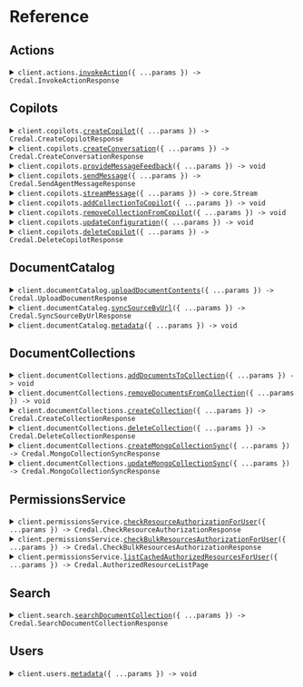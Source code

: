 # Reference

## Actions

<details><summary><code>client.actions.<a href="/src/api/resources/actions/client/Client.ts">invokeAction</a>({ ...params }) -> Credal.InvokeActionResponse</code></summary>
<dl>
<dd>

#### 📝 Description

<dl>
<dd>

<dl>
<dd>

Invoke an action, asking for human confirmation if necessary

</dd>
</dl>
</dd>
</dl>

#### 🔌 Usage

<dl>
<dd>

<dl>
<dd>

```typescript
await client.actions.invokeAction({
    actionId: "2b5cf2b8-3df3-11ef-9a96-332d4470d189",
    actionInputs: {
        textToAppend: "If you need more help, please contact your direct manager.",
    },
    userEmail: "ben@credal.ai",
    requireHumanConfirmation: true,
    humanConfirmationChannel: {
        type: "slackThread",
        channelId: "ABC123",
        threadTimestamp: "123456789",
    },
    justification: "The user directly asked to update the Relocations Confluence document with this text.",
    auditLogId: "3df3f2b8-3df3-11ef-9a96-332d447011ef",
});
```

</dd>
</dl>
</dd>
</dl>

#### ⚙️ Parameters

<dl>
<dd>

<dl>
<dd>

**request:** `Credal.InvokeActionRequest`

</dd>
</dl>

<dl>
<dd>

**requestOptions:** `Actions.RequestOptions`

</dd>
</dl>
</dd>
</dl>

</dd>
</dl>
</details>

## Copilots

<details><summary><code>client.copilots.<a href="/src/api/resources/copilots/client/Client.ts">createCopilot</a>({ ...params }) -> Credal.CreateCopilotResponse</code></summary>
<dl>
<dd>

#### 📝 Description

<dl>
<dd>

<dl>
<dd>

Create a new copilot. The API key used will be added to the copilot for future Requests

</dd>
</dl>
</dd>
</dl>

#### 🔌 Usage

<dl>
<dd>

<dl>
<dd>

```typescript
await client.copilots.createCopilot({
    name: "Customer Copilot",
    description: "This copilot is used to answer customer requests based on internal documentation.",
    collaborators: [
        {
            email: "test@gmail.com",
            role: "editor",
        },
    ],
});
```

</dd>
</dl>
</dd>
</dl>

#### ⚙️ Parameters

<dl>
<dd>

<dl>
<dd>

**request:** `Credal.CreateCopilotRequest`

</dd>
</dl>

<dl>
<dd>

**requestOptions:** `Copilots.RequestOptions`

</dd>
</dl>
</dd>
</dl>

</dd>
</dl>
</details>

<details><summary><code>client.copilots.<a href="/src/api/resources/copilots/client/Client.ts">createConversation</a>({ ...params }) -> Credal.CreateConversationResponse</code></summary>
<dl>
<dd>

#### 📝 Description

<dl>
<dd>

<dl>
<dd>

OPTIONAL. Create a new conversation with the Copilot. The conversation ID can be used in the `sendMessage` endpoint. The `sendMessage` endpoint automatically creates new conversations upon first request, but calling this endpoint can simplify certain use cases where it is helpful for the application to have the conversation ID before the first message is sent.

</dd>
</dl>
</dd>
</dl>

#### 🔌 Usage

<dl>
<dd>

<dl>
<dd>

```typescript
await client.copilots.createConversation({
    agentId: "82e4b12a-6990-45d4-8ebd-85c00e030c24",
    userEmail: "ravin@credal.ai",
});
```

</dd>
</dl>
</dd>
</dl>

#### ⚙️ Parameters

<dl>
<dd>

<dl>
<dd>

**request:** `Credal.CreateConversationRequest`

</dd>
</dl>

<dl>
<dd>

**requestOptions:** `Copilots.RequestOptions`

</dd>
</dl>
</dd>
</dl>

</dd>
</dl>
</details>

<details><summary><code>client.copilots.<a href="/src/api/resources/copilots/client/Client.ts">provideMessageFeedback</a>({ ...params }) -> void</code></summary>
<dl>
<dd>

#### 🔌 Usage

<dl>
<dd>

<dl>
<dd>

```typescript
await client.copilots.provideMessageFeedback({
    userEmail: "ravin@credal.ai",
    messageId: "dd721cd8-4bf2-4b94-9869-258df3dab9dc",
    agentId: "82e4b12a-6990-45d4-8ebd-85c00e030c24",
    messageFeedback: {
        feedback: "NEGATIVE",
        suggestedAnswer: "Yes, Credal is SOC 2 compliant.",
    },
});
```

</dd>
</dl>
</dd>
</dl>

#### ⚙️ Parameters

<dl>
<dd>

<dl>
<dd>

**request:** `Credal.ProvideMessageFeedbackRequest`

</dd>
</dl>

<dl>
<dd>

**requestOptions:** `Copilots.RequestOptions`

</dd>
</dl>
</dd>
</dl>

</dd>
</dl>
</details>

<details><summary><code>client.copilots.<a href="/src/api/resources/copilots/client/Client.ts">sendMessage</a>({ ...params }) -> Credal.SendAgentMessageResponse</code></summary>
<dl>
<dd>

#### 🔌 Usage

<dl>
<dd>

<dl>
<dd>

```typescript
await client.copilots.sendMessage({
    agentId: "82e4b12a-6990-45d4-8ebd-85c00e030c24",
    message: "Is Credal SOC 2 compliant?",
    userEmail: "ravin@credal.ai",
    inputVariables: [
        {
            name: "input1",
            ids: ["82e4b12a-6990-45d4-8ebd-85c00e030c24"],
        },
        {
            name: "input2",
            ids: ["82e4b12a-6990-45d4-8ebd-85c00e030c25", "82e4b12a-6990-45d4-8ebd-85c00e030c26"],
        },
    ],
});
```

</dd>
</dl>
</dd>
</dl>

#### ⚙️ Parameters

<dl>
<dd>

<dl>
<dd>

**request:** `Credal.SendMessageRequest`

</dd>
</dl>

<dl>
<dd>

**requestOptions:** `Copilots.RequestOptions`

</dd>
</dl>
</dd>
</dl>

</dd>
</dl>
</details>

<details><summary><code>client.copilots.<a href="/src/api/resources/copilots/client/Client.ts">streamMessage</a>({ ...params }) -> core.Stream<Credal.StreamingChunk></code></summary>
<dl>
<dd>

#### 📝 Description

<dl>
<dd>

<dl>
<dd>

This endpoint allows you to send a message to a specific copilot and get the response back as a streamed set of Server-Sent Events.

</dd>
</dl>
</dd>
</dl>

#### 🔌 Usage

<dl>
<dd>

<dl>
<dd>

```typescript
const response = await client.copilots.streamMessage({
    copilotId: "82e4b12a-6990-45d4-8ebd-85c00e030c24",
    message: "Is Credal SOC 2 compliant?",
    email: "ravin@credal.ai",
    inputVariables: [
        {
            name: "input1",
            ids: ["82e4b12a-6990-45d4-8ebd-85c00e030c24"],
        },
        {
            name: "input2",
            ids: ["82e4b12a-6990-45d4-8ebd-85c00e030c25", "82e4b12a-6990-45d4-8ebd-85c00e030c26"],
        },
    ],
});
for await (const item of response) {
    console.log(item);
}
```

</dd>
</dl>
</dd>
</dl>

#### ⚙️ Parameters

<dl>
<dd>

<dl>
<dd>

**request:** `Credal.StreamMessageRequest`

</dd>
</dl>

<dl>
<dd>

**requestOptions:** `Copilots.RequestOptions`

</dd>
</dl>
</dd>
</dl>

</dd>
</dl>
</details>

<details><summary><code>client.copilots.<a href="/src/api/resources/copilots/client/Client.ts">addCollectionToCopilot</a>({ ...params }) -> void</code></summary>
<dl>
<dd>

#### 📝 Description

<dl>
<dd>

<dl>
<dd>

Link a collection with a copilot. The API Key used must be added to both the collection and the copilot beforehand.

</dd>
</dl>
</dd>
</dl>

#### 🔌 Usage

<dl>
<dd>

<dl>
<dd>

```typescript
await client.copilots.addCollectionToCopilot({
    copilotId: "82e4b12a-6990-45d4-8ebd-85c00e030c24",
    collectionId: "def1055f-83c5-43d6-b558-f7a38e7b299e",
});
```

</dd>
</dl>
</dd>
</dl>

#### ⚙️ Parameters

<dl>
<dd>

<dl>
<dd>

**request:** `Credal.AddCollectionToCopilotRequest`

</dd>
</dl>

<dl>
<dd>

**requestOptions:** `Copilots.RequestOptions`

</dd>
</dl>
</dd>
</dl>

</dd>
</dl>
</details>

<details><summary><code>client.copilots.<a href="/src/api/resources/copilots/client/Client.ts">removeCollectionFromCopilot</a>({ ...params }) -> void</code></summary>
<dl>
<dd>

#### 📝 Description

<dl>
<dd>

<dl>
<dd>

Unlink a collection with a copilot. The API Key used must be added to both the collection and the copilot beforehand.

</dd>
</dl>
</dd>
</dl>

#### 🔌 Usage

<dl>
<dd>

<dl>
<dd>

```typescript
await client.copilots.removeCollectionFromCopilot({
    copilotId: "82e4b12a-6990-45d4-8ebd-85c00e030c24",
    collectionId: "def1055f-83c5-43d6-b558-f7a38e7b299e",
});
```

</dd>
</dl>
</dd>
</dl>

#### ⚙️ Parameters

<dl>
<dd>

<dl>
<dd>

**request:** `Credal.RemoveCollectionFromCopilotRequest`

</dd>
</dl>

<dl>
<dd>

**requestOptions:** `Copilots.RequestOptions`

</dd>
</dl>
</dd>
</dl>

</dd>
</dl>
</details>

<details><summary><code>client.copilots.<a href="/src/api/resources/copilots/client/Client.ts">updateConfiguration</a>({ ...params }) -> void</code></summary>
<dl>
<dd>

#### 📝 Description

<dl>
<dd>

<dl>
<dd>

Update the configuration for a copilot

</dd>
</dl>
</dd>
</dl>

#### 🔌 Usage

<dl>
<dd>

<dl>
<dd>

```typescript
await client.copilots.updateConfiguration({
    copilotId: "82e4b12a-6990-45d4-8ebd-85c00e030c24",
    configuration: {
        name: "Customer Copilot",
        description: "This copilot is used to answer customer requests based on internal documentation.",
        prompt: "You are a polite, helpful assistant used to answer customer requests.",
        aiEndpointConfiguration: {
            baseUrl: "https://api.openai.com/v1/",
            apiKey: "<YOUR_API_KEY_HERE>",
        },
    },
});
```

</dd>
</dl>
</dd>
</dl>

#### ⚙️ Parameters

<dl>
<dd>

<dl>
<dd>

**request:** `Credal.UpdateConfigurationRequest`

</dd>
</dl>

<dl>
<dd>

**requestOptions:** `Copilots.RequestOptions`

</dd>
</dl>
</dd>
</dl>

</dd>
</dl>
</details>

<details><summary><code>client.copilots.<a href="/src/api/resources/copilots/client/Client.ts">deleteCopilot</a>({ ...params }) -> Credal.DeleteCopilotResponse</code></summary>
<dl>
<dd>

#### 🔌 Usage

<dl>
<dd>

<dl>
<dd>

```typescript
await client.copilots.deleteCopilot({
    id: "ac20e6ba-0bae-11ef-b25a-efca73df4c3a",
});
```

</dd>
</dl>
</dd>
</dl>

#### ⚙️ Parameters

<dl>
<dd>

<dl>
<dd>

**request:** `Credal.DeleteCopilotRequest`

</dd>
</dl>

<dl>
<dd>

**requestOptions:** `Copilots.RequestOptions`

</dd>
</dl>
</dd>
</dl>

</dd>
</dl>
</details>

## DocumentCatalog

<details><summary><code>client.documentCatalog.<a href="/src/api/resources/documentCatalog/client/Client.ts">uploadDocumentContents</a>({ ...params }) -> Credal.UploadDocumentResponse</code></summary>
<dl>
<dd>

#### 🔌 Usage

<dl>
<dd>

<dl>
<dd>

```typescript
await client.documentCatalog.uploadDocumentContents({
    documentName: "My Document",
    documentContents:
        "Lorem ipsum dolor sit amet, consectetur adipiscing elit, sed do eiusmod tempor incididunt ut labore et dolore magna aliqua. Ut enim ad minim veniam, quis nostrud exercitation ullamco laboris nisi ut aliquip ex ea commodo consequat. Duis aute irure dolor in reprehenderit in voluptate velit esse cillum dolore eu fugiat nulla pariatur. Excepteur sint occaecat cupidatat non proident, sunt in culpa qui officia deserunt mollit anim id est laborum.",
    documentExternalId: "73eead26-d124-4940-b329-5f068a0a8db9",
    allowedUsersEmailAddresses: ["jack@credal.ai", "ravin@credal.ai"],
    uploadAsUserEmail: "jack@credal.ai",
});
```

</dd>
</dl>
</dd>
</dl>

#### ⚙️ Parameters

<dl>
<dd>

<dl>
<dd>

**request:** `Credal.UploadDocumentContentsRequest`

</dd>
</dl>

<dl>
<dd>

**requestOptions:** `DocumentCatalog.RequestOptions`

</dd>
</dl>
</dd>
</dl>

</dd>
</dl>
</details>

<details><summary><code>client.documentCatalog.<a href="/src/api/resources/documentCatalog/client/Client.ts">syncSourceByUrl</a>({ ...params }) -> Credal.SyncSourceByUrlResponse</code></summary>
<dl>
<dd>

#### 📝 Description

<dl>
<dd>

<dl>
<dd>

Sync a document from a source URL. Does not support recursive web search. Reach out to a Credal representative for access.

</dd>
</dl>
</dd>
</dl>

#### 🔌 Usage

<dl>
<dd>

<dl>
<dd>

```typescript
await client.documentCatalog.syncSourceByUrl({
    sourceUrl: "https://drive.google.com/file/d/123456/view",
    uploadAsUserEmail: "ria@credal.ai",
});
```

</dd>
</dl>
</dd>
</dl>

#### ⚙️ Parameters

<dl>
<dd>

<dl>
<dd>

**request:** `Credal.SyncSourceByUrlRequest`

</dd>
</dl>

<dl>
<dd>

**requestOptions:** `DocumentCatalog.RequestOptions`

</dd>
</dl>
</dd>
</dl>

</dd>
</dl>
</details>

<details><summary><code>client.documentCatalog.<a href="/src/api/resources/documentCatalog/client/Client.ts">metadata</a>({ ...params }) -> void</code></summary>
<dl>
<dd>

#### 📝 Description

<dl>
<dd>

<dl>
<dd>

Bulk patch metadata for documents, synced natively by Credal or manual API uploads

</dd>
</dl>
</dd>
</dl>

#### 🔌 Usage

<dl>
<dd>

<dl>
<dd>

```typescript
await client.documentCatalog.metadata({
    sources: [
        {
            metadata: {
                Department: "HR",
                Country: "United States",
            },
            resourceIdentifier: {
                type: "external-resource-id",
                externalResourceId: "170NrBm0Do7gdzvr54UvyslPVWkQFOA0lgNycFmdZJQr",
                resourceType: "GOOGLE_DRIVE_ITEM",
            },
        },
        {
            metadata: {
                Department: "Sales",
                Vertical: "Healthcare",
            },
            resourceIdentifier: {
                type: "external-resource-id",
                externalResourceId: "123456",
                resourceType: "ZENDESK_TICKET",
            },
        },
    ],
    uploadAsUserEmail: "ben@credal.ai",
});
```

</dd>
</dl>
</dd>
</dl>

#### ⚙️ Parameters

<dl>
<dd>

<dl>
<dd>

**request:** `Credal.DocumentMetadataPatchRequest`

</dd>
</dl>

<dl>
<dd>

**requestOptions:** `DocumentCatalog.RequestOptions`

</dd>
</dl>
</dd>
</dl>

</dd>
</dl>
</details>

## DocumentCollections

<details><summary><code>client.documentCollections.<a href="/src/api/resources/documentCollections/client/Client.ts">addDocumentsToCollection</a>({ ...params }) -> void</code></summary>
<dl>
<dd>

#### 📝 Description

<dl>
<dd>

<dl>
<dd>

Add documents to a document collection. Note that the documents must already exist in the document catalog to use this endpoint. If you want to upload a new document to a collection, use the `uploadDocumentContents` endpoint.

</dd>
</dl>
</dd>
</dl>

#### 🔌 Usage

<dl>
<dd>

<dl>
<dd>

```typescript
await client.documentCollections.addDocumentsToCollection({
    collectionId: "82e4b12a-6990-45d4-8ebd-85c00e030c24",
    resourceIdentifiers: [
        {
            type: "external-resource-id",
            externalResourceId: "170NrBm0Do7gdzvr54UvyslPVWkQFOA0lgNycFmdZJQr",
            resourceType: "GOOGLE_DRIVE_ITEM",
        },
        {
            type: "external-resource-id",
            externalResourceId: "398KAHdfkjsdf09r54UvyslPVWkQFOA0lOiu34in923",
            resourceType: "GOOGLE_DRIVE_ITEM",
        },
    ],
});
```

</dd>
</dl>
</dd>
</dl>

#### ⚙️ Parameters

<dl>
<dd>

<dl>
<dd>

**request:** `Credal.AddDocumentsToCollectionRequest`

</dd>
</dl>

<dl>
<dd>

**requestOptions:** `DocumentCollections.RequestOptions`

</dd>
</dl>
</dd>
</dl>

</dd>
</dl>
</details>

<details><summary><code>client.documentCollections.<a href="/src/api/resources/documentCollections/client/Client.ts">removeDocumentsFromCollection</a>({ ...params }) -> void</code></summary>
<dl>
<dd>

#### 📝 Description

<dl>
<dd>

<dl>
<dd>

Remove documents from a collection

</dd>
</dl>
</dd>
</dl>

#### 🔌 Usage

<dl>
<dd>

<dl>
<dd>

```typescript
await client.documentCollections.removeDocumentsFromCollection({
    collectionId: "82e4b12a-6990-45d4-8ebd-85c00e030c24",
    resourceIdentifiers: [
        {
            type: "external-resource-id",
            externalResourceId: "170NrBm0Do7gdzvr54UvyslPVWkQFOA0lgNycFmdZJQr",
            resourceType: "GOOGLE_DRIVE_ITEM",
        },
        {
            type: "external-resource-id",
            externalResourceId: "398KAHdfkjsdf09r54UvyslPVWkQFOA0lOiu34in923",
            resourceType: "GOOGLE_DRIVE_ITEM",
        },
    ],
});
```

</dd>
</dl>
</dd>
</dl>

#### ⚙️ Parameters

<dl>
<dd>

<dl>
<dd>

**request:** `Credal.RemoveDocumentsFromCollectionRequest`

</dd>
</dl>

<dl>
<dd>

**requestOptions:** `DocumentCollections.RequestOptions`

</dd>
</dl>
</dd>
</dl>

</dd>
</dl>
</details>

<details><summary><code>client.documentCollections.<a href="/src/api/resources/documentCollections/client/Client.ts">createCollection</a>({ ...params }) -> Credal.CreateCollectionResponse</code></summary>
<dl>
<dd>

#### 📝 Description

<dl>
<dd>

<dl>
<dd>

Create a new copilot. The API key used will be added to the copilot for future Requests

</dd>
</dl>
</dd>
</dl>

#### 🔌 Usage

<dl>
<dd>

<dl>
<dd>

```typescript
await client.documentCollections.createCollection({
    name: "Customer Collection",
    description: "This collection is used to answer customer requests based on internal documentation.",
    collaborators: [
        {
            email: "test@gmail.com",
            role: "editor",
        },
    ],
});
```

</dd>
</dl>
</dd>
</dl>

#### ⚙️ Parameters

<dl>
<dd>

<dl>
<dd>

**request:** `Credal.CreateCollectionRequest`

</dd>
</dl>

<dl>
<dd>

**requestOptions:** `DocumentCollections.RequestOptions`

</dd>
</dl>
</dd>
</dl>

</dd>
</dl>
</details>

<details><summary><code>client.documentCollections.<a href="/src/api/resources/documentCollections/client/Client.ts">deleteCollection</a>({ ...params }) -> Credal.DeleteCollectionResponse</code></summary>
<dl>
<dd>

#### 📝 Description

<dl>
<dd>

<dl>
<dd>

Delete the collection.

</dd>
</dl>
</dd>
</dl>

#### 🔌 Usage

<dl>
<dd>

<dl>
<dd>

```typescript
await client.documentCollections.deleteCollection({
    collectionId: "ac20e6ba-0bae-11ef-b25a-efca73df4c3a",
});
```

</dd>
</dl>
</dd>
</dl>

#### ⚙️ Parameters

<dl>
<dd>

<dl>
<dd>

**request:** `Credal.DeleteCollectionRequest`

</dd>
</dl>

<dl>
<dd>

**requestOptions:** `DocumentCollections.RequestOptions`

</dd>
</dl>
</dd>
</dl>

</dd>
</dl>
</details>

<details><summary><code>client.documentCollections.<a href="/src/api/resources/documentCollections/client/Client.ts">createMongoCollectionSync</a>({ ...params }) -> Credal.MongoCollectionSyncResponse</code></summary>
<dl>
<dd>

#### 📝 Description

<dl>
<dd>

<dl>
<dd>

Credal lets you easily sync your MongoDB data for use in Collections and Copilots. Create a new sync from a MongoDB collection to a Credal collection.

</dd>
</dl>
</dd>
</dl>

#### 🔌 Usage

<dl>
<dd>

<dl>
<dd>

```typescript
await client.documentCollections.createMongoCollectionSync({
    mongoUri: "mongodb+srv://cluster0.hzwklqn.mongodb.net/Cluster0?retryWrites=true&w=majority",
    collectionId: "ac20e6ba-0bae-11ef-b25a-efca73df4c3a",
    config: {
        syncName: "My sales transcripts",
        collectionName: "myCollection",
        filterExpression: {
            status: {
                $ne: "disabled",
            },
        },
        sourceFields: {
            body: "body",
            sourceName: "meetingName",
            sourceSystemUpdated: "transcriptDatetime",
            sourceUrl: "link",
        },
    },
});
```

</dd>
</dl>
</dd>
</dl>

#### ⚙️ Parameters

<dl>
<dd>

<dl>
<dd>

**request:** `Credal.CreateMongoCollectionSyncRequest`

</dd>
</dl>

<dl>
<dd>

**requestOptions:** `DocumentCollections.RequestOptions`

</dd>
</dl>
</dd>
</dl>

</dd>
</dl>
</details>

<details><summary><code>client.documentCollections.<a href="/src/api/resources/documentCollections/client/Client.ts">updateMongoCollectionSync</a>({ ...params }) -> Credal.MongoCollectionSyncResponse</code></summary>
<dl>
<dd>

#### 📝 Description

<dl>
<dd>

<dl>
<dd>

Credal lets you easily sync your MongoDB data for use in Collections and Copilots. Update an existing sync from a MongoDB collection to a Credal collection via the `mongoCredentialId`, to disambiguate between multiple potential syncs to a given collection.

</dd>
</dl>
</dd>
</dl>

#### 🔌 Usage

<dl>
<dd>

<dl>
<dd>

```typescript
await client.documentCollections.updateMongoCollectionSync({
    mongoUri: "mongodb+srv://cluster0.hzwklqn.mongodb.net/Cluster0?retryWrites=true&w=majority",
    mongoCredentialId: "5988ed76-6ee1-11ef-97dd-1fca54b7c4bc",
    config: {
        syncName: "My recent summarized sales transcripts",
        collectionName: "myCollection",
        filterExpression: {
            transcriptDatetime: {
                $gt: "2023-01-01T00:00:00.000Z",
            },
        },
        sourceFields: {
            body: "transcriptSummary",
            sourceName: "meetingName",
            sourceSystemUpdated: "transcriptDatetime",
            sourceUrl: "link",
        },
    },
});
```

</dd>
</dl>
</dd>
</dl>

#### ⚙️ Parameters

<dl>
<dd>

<dl>
<dd>

**request:** `Credal.UpdateMongoCollectionSyncRequest`

</dd>
</dl>

<dl>
<dd>

**requestOptions:** `DocumentCollections.RequestOptions`

</dd>
</dl>
</dd>
</dl>

</dd>
</dl>
</details>

## PermissionsService

<details><summary><code>client.permissionsService.<a href="/src/api/resources/permissionsService/client/Client.ts">checkResourceAuthorizationForUser</a>({ ...params }) -> Credal.CheckResourceAuthorizationResponse</code></summary>
<dl>
<dd>

#### 📝 Description

<dl>
<dd>

<dl>
<dd>

Admin endpoint to check whether the specified user is authorized to read the specified resource.

</dd>
</dl>
</dd>
</dl>

#### 🔌 Usage

<dl>
<dd>

<dl>
<dd>

```typescript
await client.permissionsService.checkResourceAuthorizationForUser({
    resourceIdentifier: {
        type: "external-resource-id",
        externalResourceId: "170NrBm0Do7gdzvr54UvyslPVWkQFOA0lgNycFmdZJQr",
        resourceType: "GOOGLE_DRIVE_ITEM",
    },
    userEmail: "john.smith@foo.com",
});
```

</dd>
</dl>
</dd>
</dl>

#### ⚙️ Parameters

<dl>
<dd>

<dl>
<dd>

**request:** `Credal.CheckResourceAuthorizationForUserRequest`

</dd>
</dl>

<dl>
<dd>

**requestOptions:** `PermissionsService.RequestOptions`

</dd>
</dl>
</dd>
</dl>

</dd>
</dl>
</details>

<details><summary><code>client.permissionsService.<a href="/src/api/resources/permissionsService/client/Client.ts">checkBulkResourcesAuthorizationForUser</a>({ ...params }) -> Credal.CheckBulkResourcesAuthorizationResponse</code></summary>
<dl>
<dd>

#### 📝 Description

<dl>
<dd>

<dl>
<dd>

Admin endpoint to check whether the specified user is authorized to read the specified set of resources.

</dd>
</dl>
</dd>
</dl>

#### 🔌 Usage

<dl>
<dd>

<dl>
<dd>

```typescript
await client.permissionsService.checkBulkResourcesAuthorizationForUser({
    resourceIdentifiers: [
        {
            type: "url",
            url: "https://docs.google.com/document/d/170NrBm0Do7gdzvr54UvyslPVWkQFOA0lgNycFmdZJQr/edit",
        },
        {
            type: "external-resource-id",
            externalResourceId: "sfsdfvr54UvyslPVWkQFOA0dfsdfsdflgNycFmdZJQr",
            resourceType: "ZENDESK_TICKET",
        },
    ],
    userEmail: "john.smith@foo.com",
});
```

</dd>
</dl>
</dd>
</dl>

#### ⚙️ Parameters

<dl>
<dd>

<dl>
<dd>

**request:** `Credal.CheckBulkResourcesAuthorizationForUserRequest`

</dd>
</dl>

<dl>
<dd>

**requestOptions:** `PermissionsService.RequestOptions`

</dd>
</dl>
</dd>
</dl>

</dd>
</dl>
</details>

<details><summary><code>client.permissionsService.<a href="/src/api/resources/permissionsService/client/Client.ts">listCachedAuthorizedResourcesForUser</a>({ ...params }) -> Credal.AuthorizedResourceListPage</code></summary>
<dl>
<dd>

#### 📝 Description

<dl>
<dd>

<dl>
<dd>

Admin endpoint to list all resources that the specified user is authorized to read. Note this endpoint returns cached results and may not be up-to-date. You can use the checkResourceAuthorizationForUser endpoint with disableCache set to true to get the most up-to-date results.

</dd>
</dl>
</dd>
</dl>

#### 🔌 Usage

<dl>
<dd>

<dl>
<dd>

```typescript
await client.permissionsService.listCachedAuthorizedResourcesForUser({
    userEmail: "john.smith@foo.com",
});
```

</dd>
</dl>
</dd>
</dl>

#### ⚙️ Parameters

<dl>
<dd>

<dl>
<dd>

**request:** `Credal.ListCachedAuthorizedResourcesForUserRequest`

</dd>
</dl>

<dl>
<dd>

**requestOptions:** `PermissionsService.RequestOptions`

</dd>
</dl>
</dd>
</dl>

</dd>
</dl>
</details>

## Search

<details><summary><code>client.search.<a href="/src/api/resources/search/client/Client.ts">searchDocumentCollection</a>({ ...params }) -> Credal.SearchDocumentCollectionResponse</code></summary>
<dl>
<dd>

#### 📝 Description

<dl>
<dd>

<dl>
<dd>

Search across all documents in a document collection using the document metadata and contents.

</dd>
</dl>
</dd>
</dl>

#### 🔌 Usage

<dl>
<dd>

<dl>
<dd>

```typescript
await client.search.searchDocumentCollection({
    collectionId: "82e4b12a-6990-45d4-8ebd-85c00e030c24",
    searchQuery: "ABC Corp",
    structuredQueryFilters: [
        {
            field: "status",
            operator: "==",
            value: "Open",
        },
    ],
    userEmail: "jack@credal.ai",
    searchOptions: {
        maxChunks: 10,
        mergeContents: true,
        threshold: 0.8,
        enableSmartFiltering: true,
        enableQueryExtraction: true,
        enableReranking: true,
    },
});
```

</dd>
</dl>
</dd>
</dl>

#### ⚙️ Parameters

<dl>
<dd>

<dl>
<dd>

**request:** `Credal.SearchDocumentCollectionRequest`

</dd>
</dl>

<dl>
<dd>

**requestOptions:** `Search.RequestOptions`

</dd>
</dl>
</dd>
</dl>

</dd>
</dl>
</details>

## Users

<details><summary><code>client.users.<a href="/src/api/resources/users/client/Client.ts">metadata</a>({ ...params }) -> void</code></summary>
<dl>
<dd>

#### 📝 Description

<dl>
<dd>

<dl>
<dd>

Bulk patch metadata for users

</dd>
</dl>
</dd>
</dl>

#### 🔌 Usage

<dl>
<dd>

<dl>
<dd>

```typescript
await client.users.metadata([
    {
        metadata: {
            State: "NY",
            "Job Role": "CEO",
        },
        userEmail: "ravin@credal.ai",
    },
    {
        metadata: {
            State: "NY",
            Department: "Engineering",
        },
        userEmail: "jack@credal.ai",
    },
]);
```

</dd>
</dl>
</dd>
</dl>

#### ⚙️ Parameters

<dl>
<dd>

<dl>
<dd>

**request:** `Credal.UserMetadataPatch[]`

</dd>
</dl>

<dl>
<dd>

**requestOptions:** `Users.RequestOptions`

</dd>
</dl>
</dd>
</dl>

</dd>
</dl>
</details>
